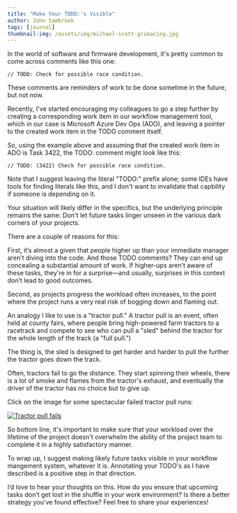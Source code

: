 ```yaml
---
title: "Make Your TODO:'s Visible"
author: John Sambrook
tags: [journal]
thumbnail-img: /assets/img/michael-scott-grimacing.jpg
---
```


In the world of software and firmware development, it's pretty common
to come across comments like this one:

```
// TODO: Check for possible race condition.
```

These comments are reminders of work to be done sometime in the
future, but not now.

Recently, I've started encouraging my colleagues to go a step further
by creating a corresponding work item in our workflow management tool,
which in our case is Microsoft Azure Dev Ops (ADO), and leaving a
pointer to the created work item in the TODO comment itself.

So, using the example above and assuming that the created work item
in ADO is Task 3422, the TODO: comment might look like this:

```
// TODO: (3422) Check for possible race condition.
```

Note that I suggest leaving the literal "TODO:" prefix alone; some
IDEs have tools for finding literals like this, and I don't want to
invalidate that capbility if someone is depending on it.

Your situation will likely differ in the specifics, but the underlying
principle remains the same: Don't let future tasks linger unseen in
the various dark corners of your projects.

There are a couple of reasons for this:

First, it’s almost a given that people higher up than your immediate
manager aren’t diving into the code. And those TODO comments? They can
end up concealing a substantial amount of work. If higher-ups aren’t
aware of these tasks, they're in for a surprise—and usually, surprises
in this context don’t lead to good outcomes.

Second, as projects progress the workload often increases, to the point
where the project runs a very real risk of bogging down and flaming out.

An analogy I like to use is a "tractor pull." A tractor pull is an event,
often held at county fairs, where people bring high-powered farm tractors
to a racetrack and compete to see who can pull a "sled" behind the tractor
for the whole length of the track (a "full pull.")

The thing is, the sled is designed to get harder and harder to pull the
further the tractor goes down the track.

Often, tractors fail to go the distance. They start spinning their
wheels, there is a lot of smoke and flames from the tractor's exhaust,
and eventually the driver of the tractor has no choice but to give up.

Click on the image for some spectacular failed tractor pull runs:

[![Tractor pull fails](http://img.youtube.com/vi/728EEeKgFjo/0.jpg)](http://www.youtube.com/watch?v=728EEeKgFjo "Tractor Pull Fails")

So bottom line, it's important to make sure that your workload over
the lifetime of the project doesn't overwhelm the ability of the
project team to complete it in a highly satisfactory manner.

To wrap up, I suggest making likely future tasks visible in your
workflow mangement system, whatever it is. Annotating your TODO's as I
have described is a positive step in that direction.

I’d love to hear your thoughts on this. How do you ensure that
upcoming tasks don’t get lost in the shuffle in your work environment?
Is there a better strategy you’ve found effective? Feel free to share
your experiences!




